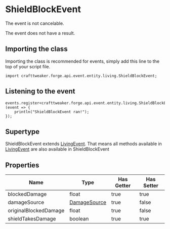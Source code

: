 # ShieldBlockEvent

The event is not cancelable.

The event does not have a result.

## Importing the class

Importing the class is recommended for events, simply add this line to the top of your script file.
```zenscript
import crafttweaker.forge.api.event.entity.living.ShieldBlockEvent;
```


## Listening to the event

```zenscript
events.register<crafttweaker.forge.api.event.entity.living.ShieldBlockEvent>(event => {
    println("ShieldBlockEvent ran!");
});
```


## Supertype

ShieldBlockEvent extends [LivingEvent](/forge/api/event/entity/living/LivingEvent). That means all methods available in [LivingEvent](/forge/api/event/entity/living/LivingEvent) are also available in ShieldBlockEvent

## Properties

|         Name          |                          Type                          | Has Getter | Has Setter |
|-----------------------|--------------------------------------------------------|------------|------------|
| blockedDamage         | float                                                  | true       | true       |
| damageSource          | [DamageSource](/vanilla/api/world/damage/DamageSource) | true       | false      |
| originalBlockedDamage | float                                                  | true       | false      |
| shieldTakesDamage     | boolean                                                | true       | true       |

